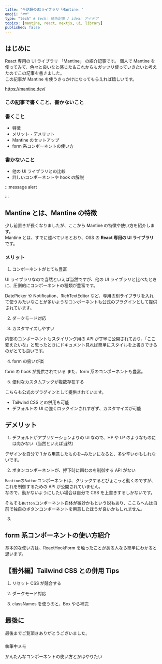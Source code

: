```yaml
---
title: "今話題のUIライブラリ「Mantine」"
emoji: "🐟"
type: "tech" # tech: 技術記事 / idea: アイデア
topics: [mantine, react, nextjs, ui, library]
published: false
---
```


## はじめに

React 専用の UI ライブラリ 「Mantine」 の紹介記事です。
個人で Mantine を使ってみて、色々と良いなと感じた＆これからもガッツリ使っていきたいと考えたのでこの記事を書きました。  
この記事が Mantine を使うきっかけになってもらえれば嬉しいです。

https://mantine.dev/

### この記事で書くこと、書かないこと

### 書くこと

- 特徴
- メリット・デメリット
- Mantine のセットアップ
- form 系コンポーネントの使い方

### 書かないこと

- 他の UI ライブラリとの比較
- 詳しいコンポーネントや hook の解説

<!-- 筆者の経験としては、ガッツリ触ったことのある UI ライブラリなどは Headless UI や MUI くらいなので、正直他の UI ライブラリや -->

:::message alert

:::

## Mantine とは、Mantine の特徴

少し前置きが長くなりましたが、ここから Mantine の特徴や使い方を紹介します。  
Mantine とは、すでに述べているとおり、OSS の **React 専用の UI ライブラリ**です。

### メリット

1. コンポーネントがとても豊富

UI ライブラリなので当然といえば当然ですが、他の UI ライブラリと比べたときに、圧倒的にコンポーネントの種類が豊富です。

DatePicker や Notification、RichTextEditor など、専用の別ライブラリを入れて使うみたいなことが多いようなコンポーネントも公式のプラグインとして提供されています。

2. ダークモード対応

3. カスタマイズしやすい

内部のコンポーネントもスタイリング用の API が丁寧に公開されており、「ここ変えたいな」と思ったときにドキュメント見れば簡単にスタイルを上書きできるのがとても良いです。

4. form の扱いが楽

form の hook が提供されている
また、form 系のコンポーネントも豊富。

5. 便利なカスタムフックが複数存在する

こちらも公式のプラグインとして提供されています。

- Tailwind CSS との併用も可能
- デフォルトの UI に強くロックインされすぎず、カスタマイズが可能

## デメリット

1. デフォルトがアプリケーションよりの UI なので、HP や LP のようなものには向かない（当然といえば当然）

デザインを自分で 1 から用意したものを~みたいになると、多少辛いかもしれないです。

2. ボタンコンポーネントが、押下時に凹むのを制御する API がない

`Mantine`の`Button`コンポーネントは、クリックするとぴょこっと動くのですが、これを制御するための API が公開されていません。  
なので、動かないようにしたい場合は自分で CSS を上書きするしかないです。

そもそも`Button`コンポーネント自体が微妙かもという説もあり、ここらへんは自前で独自のボタンコンポーネントを用意したほうが良いかもしれません。

3.

## form 系コンポーネントの使い方紹介

基本的な使い方は、ReactHookForm を触ったことがある人なら簡単にわかると思います。

## 【番外編】Tailwind CSS との併用 Tips

1. リセット CSS が競合する

2. ダークモード対応

3. classNames を使うのと、Box やら補完

## 最後に

最後までご覧頂きありがとうございました。

#####

執筆中メモ

かんたんなコンポーネントの使い方とかはやりたい

#####
